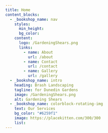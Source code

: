 ```yaml
---
title: Home
content_blocks:
  - _bookshop_name: nav
    styles:
      min_height:
      bg_color:
    content:
      logo: /GardeningShears.png
      links:
        - name: About
          url: /about
        - name: Contact
          url: /contact
        - name: Gallery
          url: /gallery
  - _bookshop_name: intro
    heading: Brash Landscaping
    tagline: for Dunedin Gardens
    image: /GardeningShears.png
    alt: Gardening Shears
  - _bookshop_name: colorblock-rotating-img
    text: Our Services
    bg_color: "#6259f1"
    image: https://placekitten.com/300/300
    list:
---
```

